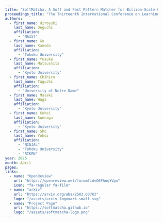 ```yaml
---
title: "SoftMatcha: A Soft and Fast Pattern Matcher for Billion-Scale Corpus Searches"
proceedings_title: "The Thirteenth International Conference on Learning Representations (ICLR 2025)"
authors:
  - first_name: Hiroyuki
    last_name: Deguchi
    affiliation:
      - "NAIST"
  - first_name: Go
    last_name: Kamoda
    affiliation:
      - "Tohoku University"
  - first_name: Yusuke
    last_name: Matsushita
    affiliation:
      - "Kyoto University"
  - first_name: Chihiro
    last_name: Taguchi
    affiliation:
      - "University of Notre Dame"
  - first_name: Masaki
    last_name: Waga
    affiliation:
      - "Kyoto University"
  - first_name: Kohei
    last_name: Suenaga
    affiliation:
      - "Kyoto University"
  - first_name: Sho
    last_name: Yokoi
    affiliation:
      - "NINJAL"
      - "Tohoku University"
      - "RIKEN"
year: 2025
month: April
pages: 
links:
  - name: "OpenReview"
    url: "https://openreview.net/forum?id=Q6PAnqYVpo"
    icon: "fa-regular fa-file"
  - name: "arXiv"
    url: "https://arxiv.org/abs/2503.03703"
    logo: "/assets/arxiv-logomark-small.svg"
  - name: "Project Page"
    url: "https://softmatcha.github.io"
    logo: "/assets/softmatcha-logo.png"
---
```

